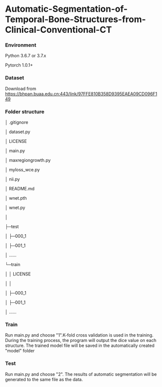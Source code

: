# Automatic-Segmentation-of-Temporal-Bone-Structures-from-Clinical-Conventional-CT

### Environment

Python 3.6.7 or 3.7.x

Pytorch 1.0.1+

### Dataset

Download from https://bhpan.buaa.edu.cn:443/link/97FFE810B358D9395EAEA09CD096F149


### Folder structure

│  .gitignore

│  dataset.py

│  LICENSE

│  main.py

│  maxregiongrowth.py

│  myloss_wce.py

│  nii.py

│  README.md

│  wnet.pth

│  wnet.py

│

├─test

│  ├─000_1

│  ├─001_1

│  ......

└─train

│  │  LICENSE

│  │

│  ├─000_1

│  ├─001_1

│  ......

### Train

Run main.py and choose "1".K-fold cross validation is used in the training. During the training process, the program will output the dice value on each structure. The trained model file will be saved in the automatically created "model" folder

### Test

Run main.py and choose "2". The results of automatic segmentation will be generated to the same file as the data.

